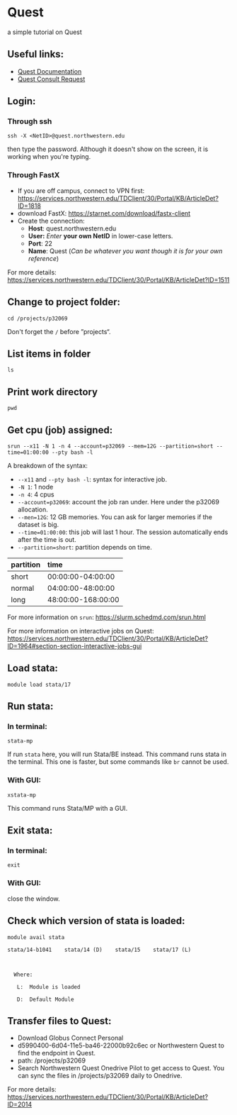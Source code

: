 # Quest
a simple tutorial on Quest

## Useful links:

- [Quest Documentation](https://services.northwestern.edu/TDClient/30/Portal/KB/ArticleDet?ID=505)
- [Quest Consult Request](https://app.smartsheet.com/b/form/50e510db18b847099616df2787486555)



## Login:

### Through ssh
```
ssh -X <NetID>@quest.northwestern.edu
```
then type the password. Although it doesn't show on the screen, it is working when you're typing. 

### Through FastX
- If you are off campus, connect to VPN first: https://services.northwestern.edu/TDClient/30/Portal/KB/ArticleDet?ID=1818
- download FastX: https://starnet.com/download/fastx-client
- Create the connection: 
	- **Host**: quest.northwestern.edu
	- **User:** _Enter_ **your own NetID** in lower-case letters.
	- **Port**: 22
	- **Name**: Quest (_Can be whatever you want though it is for your own reference_)

For more details: https://services.northwestern.edu/TDClient/30/Portal/KB/ArticleDet?ID=1511

## Change to project folder:

```
cd /projects/p32069
```
Don't forget the `/` before ”projects“. 

## List items in folder

```
ls
```

## Print work directory

```
pwd
```

## Get cpu (job) assigned:

```
srun --x11 -N 1 -n 4 --account=p32069 --mem=12G --partition=short --time=01:00:00 --pty bash -l
```
A breakdown of the syntax:
- `--x11` and `--pty bash -l`: syntax for interactive job.
- `-N 1`: 1 node
- `-n 4`: 4 cpus
- `--account=p32069`: account the job ran under. Here under the p32069 allocation.
- `--men=12G`: 12 GB memories. You can ask for larger memories if the dataset is big. 
- `--time=01:00:00`: this job will last 1 hour. The session automatically ends after the time is out. 
- `--partition=short`: partition depends on time. 

|   partition|time|
|:-|:-|
|short|00:00:00-04:00:00|
|normal|04:00:00-48:00:00|
|long|48:00:00-168:00:00|


For more information on `srun`: https://slurm.schedmd.com/srun.html

For more information on interactive jobs on Quest: https://services.northwestern.edu/TDClient/30/Portal/KB/ArticleDet?ID=1964#section-section-interactive-jobs-gui

## Load stata:

```
module load stata/17
```

## Run stata:

### In terminal:
```
stata-mp
```
If run `stata` here, you will run Stata/BE instead. This command runs stata in the terminal. This one is faster, but some commands like `br` cannot be used. 

### With GUI: 
```
xstata-mp
```
This command runs Stata/MP with a GUI. 

## Exit stata:

### In terminal:
```
exit
```

### With GUI: 
close the window.

## Check which version of stata is loaded:

```
module avail stata
```

```
stata/14-b1041    stata/14 (D)    stata/15    stata/17 (L)

  

  Where:

   L:  Module is loaded

   D:  Default Module
```

## Transfer files to Quest:
- Download Globus Connect Personal
- d5990400-6d04-11e5-ba46-22000b92c6ec or Northwestern Quest to find the endpoint in Quest. 
- path: /projects/p32069
- Search Northwestern Quest Onedrive Pilot to get access to Quest. You can sync the files in /projects/p32069 daily to Onedrive. 

For more details: https://services.northwestern.edu/TDClient/30/Portal/KB/ArticleDet?ID=2014

